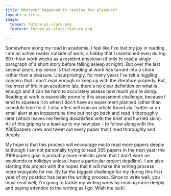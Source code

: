 ```yaml
---
title: Whatever happened to reading for pleasure?
layout: article
image:
  teaser: future-pi-slack.png
  feature: future-pi-slack-feature.png

---
```

Somewhere along my road in academia, I feel like I've lost my joy in reading. I am an active reader outside of work, a hobby that I maintained even during 60+-hour work weeks as a resident physician (if only to read a single paragraph of a short story before falling asleep at night). But over the last several years, my sense is that reading at work has turned into a chore rather than a pleasure. Unsurprisingly, for many years I've felt a niggling concern that I don't read enough or keep up with the literature properly. But, like most of life in an academic lab, there's no clear definition on what is enough and it can be hard to accurately assess how much you're doing. Reading at work is especially prone to this assessment challenge, because I tend to squeeze it in when I don't have an experiment planned rather than schedule time for it. I also often will skim an article found via Twitter or an email alert at an inopportune time but not go back and read it thoroughly later (which leaves me feeling dissatisfied with the brief and hurried skim). All of this griping is a lead-up to my new plan - to follow along with the #365papers crew and tweet out every paper that I read thoroughly and deeply.

My hope is that this process will encourage me to read more papers deeply (although I am not personally trying to read 365 papers in the next year; the #168papers goal is probably more realistic given that I don't work on weekends or holidays unless I have a particular project deadline). I am also starting this project with the hopes that it will make the writing process more enjoyable for me. By far the biggest challenge for my during this first year of my postdoc has been the writing process. Since to write well, you must read well, I'm going to tackle my writing woes by reading more deeply and paying attention to the writing as I go. Wish me luck!

